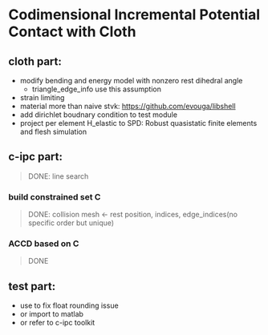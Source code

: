 # Codimensional Incremental Potential Contact with Cloth

## cloth part:
- modify bending and energy model with nonzero rest dihedral angle
  - triangle_edge_info use this assumption
- strain limiting
- material more than naive stvk: https://github.com/evouga/libshell
- add dirichlet boudnary condition to test module
- project per element H_elastic to SPD: Robust quasistatic finite elements and flesh simulation

## c-ipc part:
> DONE: line search

### build constrained set C

> DONE: collision mesh <- rest position, indices, edge_indices(no specific order but unique)

### ACCD based on C

> DONE

## test part:
- use <cfenv> to fix float rounding issue
- or import to matlab
- or refer to c-ipc toolkit